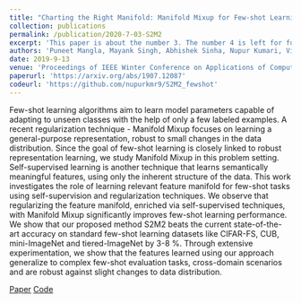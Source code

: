 ```yaml
---
title: "Charting the Right Manifold: Manifold Mixup for Few-shot Learning"
collection: publications
permalink: /publication/2020-7-03-S2M2
excerpt: 'This paper is about the number 3. The number 4 is left for future work.'
authors: 'Puneet Mangla, Mayank Singh, Abhishek Sinha, Nupur Kumari, Vineeth N Balasubramanian, Balaji Krishnamurthy'
date: 2019-9-13
venue: 'Proceedings of IEEE Winter Conference on Applications of Computer Vision (WACV)'
paperurl: 'https://arxiv.org/abs/1907.12087'
codeurl: 'https://github.com/nupurkmr9/S2M2_fewshot'
---
```

Few-shot learning algorithms aim to learn model parameters capable of adapting to unseen classes with the help of only a few labeled examples. A recent regularization technique - Manifold Mixup focuses on learning a general-purpose representation, robust to small changes in the data distribution. Since the goal of few-shot learning is closely linked to robust representation learning, we study Manifold Mixup in this problem setting. Self-supervised learning is another technique that learns semantically meaningful features, using only the inherent structure of the data. This work investigates the role of learning relevant feature manifold for few-shot tasks using self-supervision and regularization techniques. We observe that regularizing the feature manifold, enriched via self-supervised techniques, with Manifold Mixup significantly improves few-shot learning performance. We show that our proposed method S2M2 beats the current state-of-the-art accuracy on standard few-shot learning datasets like CIFAR-FS, CUB, mini-ImageNet and tiered-ImageNet by 3-8 %. Through extensive experimentation, we show that the features learned using our approach generalize to complex few-shot evaluation tasks, cross-domain scenarios and are robust against slight changes to data distribution.

[Paper](https://arxiv.org/abs/1907.12087) [Code](https://github.com/nupurkmr9/S2M2_fewshot)